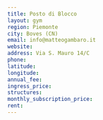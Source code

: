 ```yaml
---
title: Posto di Blocco
layout: gym
region: Piemonte
city: Boves (CN)
email: info@matteogambaro.it
website: 
address: Via S. Mauro 14/C
phone: 
latitude: 
longitude: 
annual_fee: 
ingress_price: 
structures: 
monthly_subscription_price: 
rent: 
---
```


